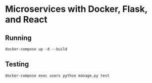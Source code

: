 # Microservices with Docker, Flask, and React

## Running

`docker-compose up -d --build`

## Testing

`docker-compose exec users python manage.py test`
